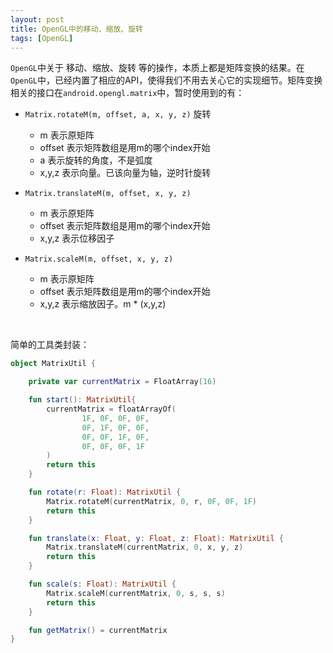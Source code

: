 ```yaml
---
layout: post
title: OpenGL中的移动、缩放、旋转
tags: [OpenGL]
---
```


`OpenGL`中关于 移动、缩放、旋转 等的操作，本质上都是矩阵变换的结果。在`OpenGL`中，已经内置了相应的API，使得我们不用去关心它的实现细节。矩阵变换相关的接口在`android.opengl.matrix`中，暂时使用到的有：

- `Matrix.rotateM(m, offset, a, x, y, z)`  旋转

  - m  表示原矩阵
  - offset 表示矩阵数组是用m的哪个index开始
  - a  表示旋转的角度，不是弧度
  - x,y,z 表示向量。已该向量为轴，逆时针旋转

- `Matrix.translateM(m, offset, x, y, z)`

  - m  表示原矩阵
  - offset 表示矩阵数组是用m的哪个index开始
  - x,y,z 表示位移因子

- `Matrix.scaleM(m, offset, x, y, z)`

  - m  表示原矩阵
  - offset 表示矩阵数组是用m的哪个index开始
  - x,y,z 表示缩放因子。m * (x,y,z)

<br/>

简单的工具类封装：

```kotlin
object MatrixUtil {

    private var currentMatrix = FloatArray(16)

    fun start(): MatrixUtil{
        currentMatrix = floatArrayOf(
                1F, 0F, 0F, 0F,
                0F, 1F, 0F, 0F,
                0F, 0F, 1F, 0F,
                0F, 0F, 0F, 1F
        )
        return this
    }

    fun rotate(r: Float): MatrixUtil {
        Matrix.rotateM(currentMatrix, 0, r, 0F, 0F, 1F)
        return this
    }

    fun translate(x: Float, y: Float, z: Float): MatrixUtil {
        Matrix.translateM(currentMatrix, 0, x, y, z)
        return this
    }

    fun scale(s: Float): MatrixUtil {
        Matrix.scaleM(currentMatrix, 0, s, s, s)
        return this
    }

    fun getMatrix() = currentMatrix
}
```

